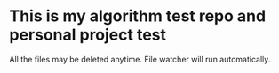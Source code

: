 # This is my algorithm test repo and personal project test
All the files may be deleted anytime. File watcher will run automatically.